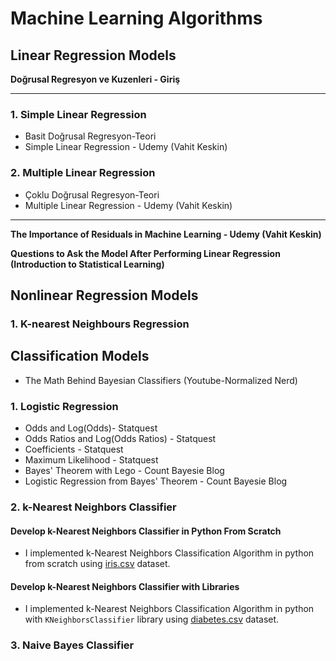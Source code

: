 
# Machine Learning Algorithms

## Linear Regression Models
**Doğrusal Regresyon ve Kuzenleri - Giriş**

____
### 1. Simple Linear Regression
* Basit Doğrusal Regresyon-Teori
* Simple Linear Regression - Udemy (Vahit Keskin)

### 2. Multiple Linear Regression
* Çoklu Doğrusal Regresyon-Teori
* Multiple Linear Regression - Udemy (Vahit Keskin)

____


**The Importance of Residuals in Machine Learning - Udemy (Vahit Keskin)** 

**Questions to Ask the Model After Performing Linear Regression (Introduction to Statistical Learning)**



## Nonlinear Regression Models
### 1. K-nearest Neighbours Regression

## Classification Models

* The Math Behind Bayesian Classifiers (Youtube-Normalized Nerd)
### 1. Logistic Regression 

* Odds and Log(Odds)- Statquest
* Odds Ratios and Log(Odds Ratios) - Statquest
* Coefficients - Statquest
* Maximum Likelihood - Statquest
* Bayes' Theorem with Lego - Count Bayesie Blog
* Logistic Regression from Bayes' Theorem - Count Bayesie Blog

### 2. k-Nearest Neighbors Classifier

#### Develop k-Nearest Neighbors Classifier in Python From Scratch
* I implemented k-Nearest Neighbors Classification Algorithm in python from scratch using [iris.csv](https://www.kaggle.com/uciml/iris) dataset.

#### Develop k-Nearest Neighbors Classifier with Libraries
* I implemented k-Nearest Neighbors Classification Algorithm in python with `KNeighborsClassifier` library using [diabetes.csv](https://www.kaggle.com/saurabh00007/diabetescsv) dataset.

### 3. Naive Bayes Classifier
